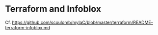 # Terraform and Infoblox

Cf. https://github.com/scoulomb/myIaC/blob/master/terraform/README-terraform-infoblox.md